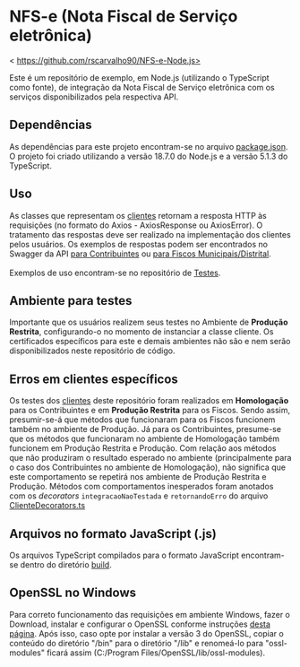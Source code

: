 # NFS-e (Nota Fiscal de Serviço eletrônica)

< https://github.com/rscarvalho90/NFS-e-Node.js>

Este é um repositório de exemplo, em Node.js (utilizando o TypeScript como fonte), de integração da Nota Fiscal de Serviço eletrônica com os serviços disponibilizados pela respectiva API.

## Dependências

As dependências para este projeto encontram-se no arquivo [package.json](package.json). </br>
O projeto foi criado utilizando a versão 18.7.0 do Node.js e a versão 5.1.3 do TypeScript.

## Uso

As classes que representam os [clientes](src/model/clientes) retornam a resposta HTTP às requisições (no formato do Axios - AxiosResponse ou AxiosError).
O tratamento das respostas deve ser realizado na implementação dos clientes pelos usuários.
Os exemplos de respostas podem ser encontrados no Swagger da API [para Contribuintes](https://www.nfse.gov.br/swagger/contribuintesissqn/) ou [para Fiscos Municipais/Distrital](https://www.nfse.gov.br/swagger/fisco/).</br></br>
Exemplos de uso encontram-se no repositório de [Testes](tests).

## Ambiente para testes

Importante que os usuários realizem seus testes no Ambiente de **Produção Restrita**, configurando-o no momento de instanciar a classe cliente. Os certificados específicos para este e demais ambientes não são e nem serão disponibilizados neste repositório de código.

## Erros em clientes específicos

Os testes dos [clientes](src/model/clientes) deste repositório foram realizados em 
**Homologação** para os Contribuintes e em **Produção Restrita** para os Fiscos. 
Sendo assim, presumir-se-á que métodos que funcionaram para os Fiscos funcionem também no 
ambiente de Produção. Já para os Contribuintes, presume-se que os métodos que funcionaram no 
ambiente de Homologação também funcionem em Produção Restrita e Produção. Com relação aos 
métodos que não produziram o resultado esperado no ambiente (principalmente para o caso dos 
Contribuintes no ambiente de Homologação), não significa que este comportamento se repetirá nos
ambiente de Produção Restrita e Produção. Métodos com comportamentos inesperados foram anotados com
os *decorators* `integracaoNaoTestada` e `retornandoErro` do arquivo [ClienteDecorators.ts](src/model/decorators/ClienteDecorators.ts)

## Arquivos no formato JavaScript (.js)

Os arquivos TypeScript compilados para o formato JavaScript encontram-se dentro do diretório [build](build).

## OpenSSL no Windows

Para correto funcionamento das requisições em ambiente Windows, fazer o Download, instalar e configurar o OpenSSL conforme instruções [desta página](https://medium.com/swlh/installing-openssl-on-windows-10-and-updating-path-80992e26f6a1).
Após isso, caso opte por instalar a versão 3 do OpenSSL, copiar o conteúdo do diretório "/bin" para o diretório "/lib" e renomeá-lo para "ossl-modules" ficará assim (C:/Program Files/OpenSSL/lib/ossl-modules).